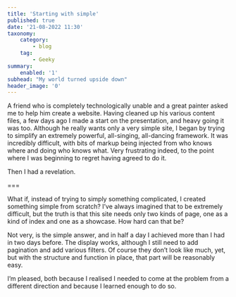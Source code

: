 ```yaml
---
title: 'Starting with simple'
published: true
date: '21-08-2022 11:30'
taxonomy:
    category:
        - blog
    tag:
        - Geeky
summary:
    enabled: '1'
subhead: "My world turned upside down"
header_image: '0'
---
```


A friend who is completely technologically unable and a great painter asked me to help him create a website. Having cleaned up his various content files, a few days ago I made a start on the presentation, and heavy going it was too. Although he really wants only a very simple site, I began by trying to simplify an extremely powerful, all-singing, all-dancing framework. It was incredibly difficult, with bits of markup being injected from who knows where and doing who knows what. Very frustrating indeed, to the point where I was beginning to regret having agreed to do it.

Then I had a revelation.

===

What if, instead of trying to simply something complicated, I created something simple from scratch? I’ve always imagined that to be extremely difficult, but the truth is that this site needs only two kinds of page, one as a kind of index and one as a showcase. How hard can that be?

Not very, is the simple answer, and in half a day I achieved more than I had in two days before. The display works, although I still need to add pagination and add various filters. Of course they don’t look like much, yet, but with the structure and function in place, that part will be reasonably easy.

I’m pleased, both because I realised I needed to come at the problem from a different direction and because I learned enough to do so.
